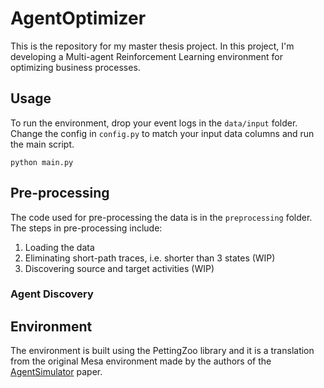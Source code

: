# AgentOptimizer

This is the repository for my master thesis project. In this project, I'm developing a Multi-agent Reinforcement Learning environment for optimizing business processes.

## Usage

To run the environment, drop your event logs in the `data/input` folder. Change the config in `config.py` to match your input data columns and run the main script.

```python main.py```

## Pre-processing

The code used for pre-processing the data is in the `preprocessing` folder. The steps in pre-processing include:

1. Loading the data
2. Eliminating short-path traces, i.e. shorter than 3 states (WIP)
3. Discovering source and target activities (WIP)

### Agent Discovery

## Environment

The environment is built using the PettingZoo library and it is a translation from the original Mesa environment made by the authors of the [AgentSimulator](https://github.com/lukaskirchdorfer/AgentSimulator) paper.

